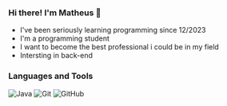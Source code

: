 ### Hi there! I'm Matheus 👋
* I've been seriously learning programming since 12/2023
* I'm a programming student
* I want to become the best professional i could be in my field
* Intersting in back-end

### Languages and Tools 
![Java](https://img.shields.io/badge/java-%23ED8B00.svg?style=for-the-badge&logo=openjdk&logoColor=white) ![Git](https://img.shields.io/badge/git-%23F05033.svg?style=for-the-badge&logo=git&logoColor=white) ![GitHub](https://img.shields.io/badge/github-%23121011.svg?style=for-the-badge&logo=github&logoColor=white)

